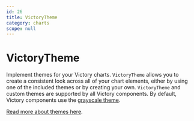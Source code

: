 ```yaml
---
id: 26
title: VictoryTheme
category: charts
scope: null
---
```

# VictoryTheme

Implement themes for your Victory charts. `VictoryTheme` allows you to create a consistent look across all of your chart elements, either by using one of the included themes or by creating your own. `VictoryTheme` and custom themes are supported by all Victory components. By default, Victory components use the [grayscale theme].

[Read more about themes here].

[grayscale theme]: https://github.com/FormidableLabs/victory-core/blob/master/src/victory-theme/grayscale.js
[Read more about themes here]: https://formidable.com/open-source/victory/guides/themes
